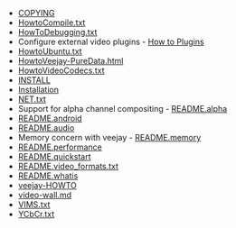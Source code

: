 * [COPYING](./COPYING)
* [HowtoCompile.txt](./HowtoCompile.txt)
* [HowToDebugging.txt](./HowToDebugging.txt)
* Configure external video plugins - [How to Plugins](./HowtoPlugins.md)
* [HowtoUbuntu.txt](./HowtoUbuntu.txt)
* [HowtoVeejay-PureData.html](./HowtoVeejay-PureData.html)
* [HowtoVideoCodecs.txt](./HowtoVideoCodecs.txt)
* [INSTALL](./INSTALL)
* [Installation](./Installation.md)
* [NET.txt](./NET.txt)
* Support for alpha channel compositing - [README.alpha](./README.alpha.md)
* [README.android](./README.android)
* [README.audio](./README.audio)
* Memory concern with veejay - [README.memory](./README.memory.md)
* [README.performance](./README.performance)
* [README.quickstart](./README.quickstart)
* [README.video_formats.txt](./README.video_formats.txt)
* [README.whatis](./README.whatis.md)
* [veejay-HOWTO](./veejay-HOWTO.md)
* [video-wall.md](./video-wall.md)
* [VIMS.txt](./VIMS.txt)
* [YCbCr.txt](./YCbCr.txt)
